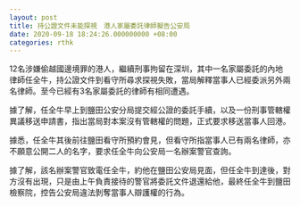 ```yaml
---
layout: post
title: 持公證文件未能探視　港人家屬委託律師擬告公安局
date: 2020-09-18 18:24:26.000000000 +08:00
categories: rthk
---
```


12名涉嫌偷越國邊境罪的港人，繼續刑事拘留在深圳，其中一名家屬委託的內地律師任全牛，持公證文件到看守所尋求探視失敗，當局解釋當事人已經委派另外兩名律師。至今已經有3名家屬委託的律師有相同遭遇。

據了解，任全牛早上到鹽田公安分局提交經公證的委託手續，以及一份刑事管轄權異議移送申請書，指出當局對本案沒有管轄權的問題，正式要求移送當事人回港。

據悉，任全牛其後前往鹽田看守所預約會見，但看守所指當事人已有兩名律師，亦不願意公開二人的名字，要求任全牛向公安局一名辦案警官查詢。

據了解，該名辦案警官致電任全牛，約他在鹽田公安局見面，但任全牛到達後，對方沒有出現，只是由上午負責接待的警官將委託文件退還給他，最終任全牛到鹽田檢察院，控告公安局違法剝奪當事人辯護權的行為。
